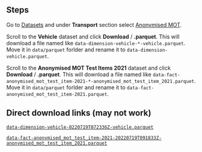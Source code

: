 ## Steps

Go to [Datasets](https://www.opendatablend.io/datasets) and under **Transport** section select [Anonymised MOT](https://www.opendatablend.io/dataset?name=open-data-blend-anonymised-mot). 

Scroll to the **Vehicle** dataset and click **Download** / **.parquet**. This will download a file named like `data-dimension-vehicle-*-vehicle.parquet`. Move it in `data/parquet` forlder and rename it to `data-dimension-vehicle.parquet`.

Scroll to the **Anonymised MOT Test Items 2021** dataset and click **Download** / **.parquet**. This will download a file named like `data-fact-anonymised_mot_test_item-2021-*-anonymised_mot_test_item_2021.parquet`. Move it in `data/parquet` forlder and rename it to `data-fact-anonymised_mot_test_item-2021.parquet`.

## Direct download links (may not work)

[`data-dimension-vehicle-0220719T072336Z-vehicle.parquet`](https://odsasadatapackagesprod.blob.core.windows.net/packages/data%2Fdimension%2Fvehicle%2F20220719T072336Z%2Fvehicle.parquet?sv=2020-02-10&se=2023-02-27T13%3A20%3A43Z&sr=b&sp=rw&sig=apLdd0DCgN8YS71dSmiX2tEX6gB9ZWQFr9CMUZvTNHc%3D)

[`data-fact-anonymised_mot_test_item-2021-20220719T091833Z-anonymised_mot_test_item_2021.parquet`](https://odsasadatapackagesprod.blob.core.windows.net/packages/data%2Ffact%2Fanonymised_mot_test_item%2F2021%2F20220719T091833Z%2Fanonymised_mot_test_item_2021.parquet?sv=2020-02-10&se=2023-02-27T13%3A16%3A23Z&sr=b&sp=rw&sig=QuGLIOlpALEWgH4dVoPijDWr1y8VPFukWXHGar1leGI%3D)
